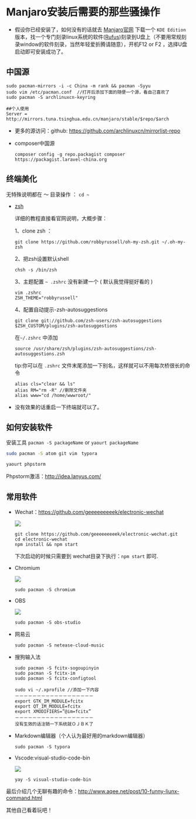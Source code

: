 # Manjaro安装后需要的那些骚操作

- 假设你已经安装了，如何没有的话就去 [Manjaro官网](https://manjaro.org/) 下载一个  `KDE Edition` 版本，找一个专门刻录linux系统的软件([Rufus](https://rufus.ie/en_IE.html))刻录到U盘上（不要用常规刻录window的软件刻录，当然年轻爱折腾请随意），开机F12 or F2 ，选择U盘启动即可安装成功了。
## 中国源
```
sudo pacman-mirrors -i -c China -m rank && pacman -Syyu
sudo vim /etc/pacman.conf  //打开后添加下面的随便一个源，看自己喜欢了
sudo pacman -S archlinuxcn-keyring
```
  ```
  ##个人使用
 Server = http://mirrors.tuna.tsinghua.edu.cn/manjaro/stable/$repo/$arch
  ```
  - 更多的源访问：github: https://github.com/archlinuxcn/mirrorlist-repo
  
- composer中国源

  ```
  composer config -g repo.packagist composer https://packagist.laravel-china.org
  ```


## 终端美化

无特殊说明都在 ～ 目录操作 ： `cd ~` 

- [zsh](https://github.com/robbyrussell/oh-my-zsh) 

  详细的教程直接看官网说明，大概步骤：

  1、clone zsh ：

  ```
  git clone https://github.com/robbyrussell/oh-my-zsh.git ~/.oh-my-zsh
  ```

  2、把zsh设置默认shell

  ```
  chsh -s /bin/zsh
  ```

  3、主题配置  `~ .zshrc` 没有新建一个 (  默认我觉得挺好看的 )

  ```
  vim .zshrc
  ZSH_THEME="robbyrussell"
  ```

  4、配置自动提示-zsh-autosuggestions

  ```
  git clone git://github.com/zsh-users/zsh-autosuggestions $ZSH_CUSTOM/plugins/zsh-autosuggestions
  ```

  在`~/.zshrc` 中添加

  ```
  source /usr/share/zsh/plugins/zsh-autosuggestions/zsh-autosuggestions.zsh
  ```

  tip:你可以在 `.zshrc` 文件末尾添加一下别名，这样就可以不用每次桥很长的命令

  ```
  alias cls="clear && ls"
  alias RM="rm -R" //删除文件夹
  alias www="cd /home/wwwroot/"
  ```

- 没有效果的话重启一下终端就可以了。<!--more-->

## 如何安装软件

安装工具 `pacman -S packageName` or `yaourt packageName` 

```bash
sudo pacman -S atom git vim　typora
```

```bash
yaourt phpstorm
```

Phpstorm激活：<http://idea.lanyus.com/> 

## 常用软件

- Wechat：https://github.com/geeeeeeeeek/electronic-wechat

  ![](https://cloud.githubusercontent.com/assets/7262715/14876747/ff691ade-0d49-11e6-8435-cb1fac91b3c2.png) 

   ```
  git clone https://github.com/geeeeeeeeek/electronic-wechat.git
  cd electronic-wechat
  npm install && npm start
   ```

  下次启动的时候只需要到 wechat目录下执行：`npm start` 即可.

- Chromium

  ![](https://github.com/chromium/chromium/raw/master/chrome/app/theme/chromium/product_logo_64.png) 

  ```
  sudo pacman -S chromium
  ```

- OBS

  ![](https://obsproject.com/assets/images/new_icon_small.png) 

  ```
  sudo pacman -S obs-studio
  ```

- 网易云

  ```
  sudo pacman -S netease-cloud-music
  ```

- 搜狗输入法

  ```
  sudo pacman -S fcitx-sogoupinyin
  sudo pacman -S fcitx-im
  sudo pacman -S fcitx-configtool
  
  sudo vi ~/.xprofile //添加一下内容
  －－－－－－－－－－－－－－－－－－
  export GTK_IM_MODULE=fcitx
  export QT_IM_MODULE=fcitx
  export XMODIFIERS=”@im=fcitx”
  －－－－－－－－－－－－－－－－－－
  没有生效的话注销一下系统就ＯＪＢＫ了
  ```

- Markdown编辑器（个人认为最好用的markdown编辑器）

  ```
  sudo pacman -S typora
  ```

- Vscode:visual-studio-code-bin

  ![](https://code.visualstudio.com/assets/home/home-screenshot-linux.png) 

  ```
  yay -S visual-studio-code-bin
  ```

最后介绍几个无聊有趣的命令：http://www.aqee.net/post/10-funny-liunx-command.html

其他自己看着玩吧！

